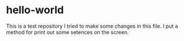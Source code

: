 # hello-world
This is a test repository
I tried to make some changes in this file.
I put a method for print out some setences on the screen.
